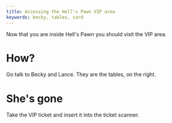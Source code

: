 ```yaml
---
title: Accessing the Hell's Pawn VIP area
keywords: becky, tables, card
---
```


Now that you are inside Hell's Pawn you should visit the VIP area.

# How?
Go talk to Becky and Lance. They are the tables, on the right.

# She's gone
Take the VIP ticket and insert it into the ticket scanner.
